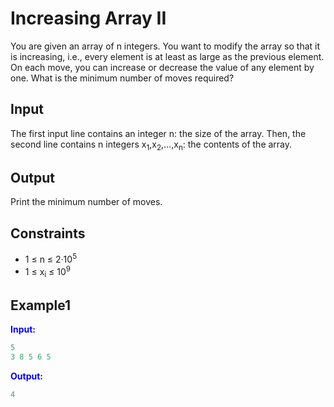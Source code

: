 # Increasing Array II 

You are given an array of n integers. You want to modify the array so that it is increasing, i.e., every element is at least as large as the previous element.
On each move, you can increase or decrease the value of any element by one. What is the minimum number of moves required?

## Input

The first input line contains an integer n: the size of the array.
Then, the second line contains n integers x<sub>1</sub>,x<sub>2</sub>,&hellip;,x<sub>n</sub>: the contents of the array.

## Output

Print the minimum number of moves.

## Constraints

* 1 &le; n &le; 2&middot;10<sup>5</sup>
* 1 &le; x<sub>i</sub> &le; 10<sup>9</sup>

## Example1
<font color="blue">**Input:**</font>
```c++
5
3 8 5 6 5
```
<font color="blue">**Output:**</font>
```c++
4
```   